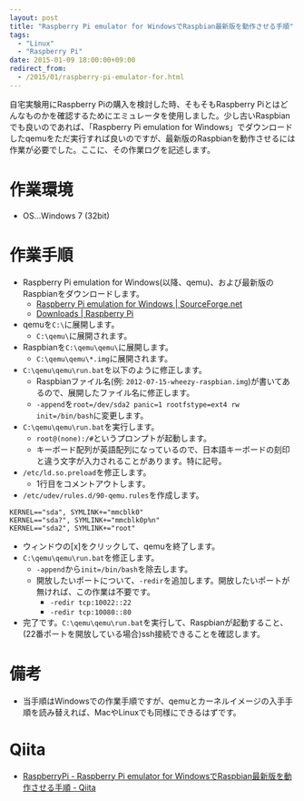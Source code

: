 ```yaml
---
layout: post
title: "Raspberry Pi emulator for WindowsでRaspbian最新版を動作させる手順"
tags:
  - "Linux"
  - "Raspberry Pi"
date: 2015-01-09 18:00:00+09:00
redirect_from:
  - /2015/01/raspberry-pi-emulator-for.html
---
```


自宅実験用にRaspberry Piの購入を検討した時、そもそもRaspberry Piとはどんなものかを確認するためにエミュレータを使用しました。少し古いRaspbianでも良いのであれば、「Raspberry Pi emulation for Windows」でダウンロードしたqemuをただ実行すれば良いのですが、最新版のRaspbianを動作させるには作業が必要でした。ここに、その作業ログを記述します。

<!-- more -->

# 作業環境

* OS…Windows 7 (32bit)

# 作業手順

* Raspberry Pi emulation for Windows(以降、qemu)、および最新版のRaspbianをダウンロードします。
    * [Raspberry Pi emulation for Windows | SourceForge.net](http://sourceforge.net/projects/rpiqemuwindows/)
    * [Downloads | Raspberry Pi](http://www.raspberrypi.org/downloads/)
* qemuを`C:\`に展開します。
    * `C:\qemu\`に展開されます。
* Raspbianを`C:\qemu\qemu\`に展開します。
    * `C:\qemu\qemu\*.img`に展開されます。
* `C:\qemu\qemu\run.bat`を以下のように修正します。
    * Raspbianファイル名(例: `2012-07-15-wheezy-raspbian.img`)が書いてあるので、展開したファイル名に修正します。
    * `-append`を`root=/dev/sda2 panic=1 rootfstype=ext4 rw init=/bin/bash`に変更します。
* `C:\qemu\qemu\run.bat`を実行します。
    * `root@(none):/#`というプロンプトが起動します。
    * キーボード配列が英語配列になっているので、日本語キーボードの刻印と違う文字が入力されることがあります。特に記号。
* `/etc/ld.so.preload`を修正します。
    * 1行目をコメントアウトします。
* `/etc/udev/rules.d/90-qemu.rules`を作成します。
```
KERNEL=="sda", SYMLINK+="mmcblk0"
KERNEL=="sda?", SYMLINK+="mmcblk0p%n"
KERNEL=="sda2", SYMLINK+="root"
```
* ウィンドウの[x]をクリックして、qemuを終了します。
* `C:\qemu\qemu\run.bat`を修正します。
    * `-append`から`init=/bin/bash`を除去します。
    * 開放したいポートについて、`-redir`を追加します。開放したいポートが無ければ、この作業は不要です。
        * `-redir tcp:10022::22`
        * `-redir tcp:10080::80`
* 完了です。`C:\qemu\qemu\run.bat`を実行して、Raspbianが起動すること、(22番ポートを開放している場合)ssh接続できることを確認します。

# 備考

* 当手順はWindowsでの作業手順ですが、qemuとカーネルイメージの入手手順を読み替えれば、MacやLinuxでも同様にできるはずです。

# Qiita

* [RaspberryPi - Raspberry Pi emulator for WindowsでRaspbian最新版を動作させる手順 - Qiita](http://qiita.com/u6k/items/1301cc75d19066150701)
